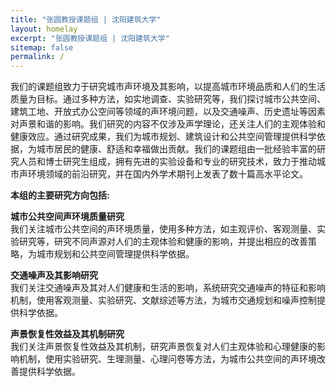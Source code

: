 ```yaml
---
title: "张圆教授课题组 | 沈阳建筑大学"
layout: homelay
excerpt: "张圆教授课题组 | 沈阳建筑大学"
sitemap: false
permalink: /
---
```


我们的课题组致力于研究城市声环境及其影响，以提高城市环境品质和人们的生活质量为目标。通过多种方法，如实地调查、实验研究等，我们探讨城市公共空间、建筑工地、开放式办公空间等领域的声环境问题，以及交通噪声、历史遗址等因素对声景和谐的影响。我们研究的内容不仅涉及声学理论，还关注人们的主观体验和健康效应。通过研究成果，我们为城市规划、建筑设计和公共空间管理提供科学依据，为城市居民的健康、舒适和幸福做出贡献。我们的课题组由一批经验丰富的研究人员和博士研究生组成，拥有先进的实验设备和专业的研究技术，致力于推动城市声环境领域的前沿研究，并在国内外学术期刊上发表了数十篇高水平论文。


**本组的主要研究方向包括:**

**城市公共空间声环境质量研究**  
我们关注城市公共空间的声环境质量，使用多种方法，如主观评价、客观测量、实验研究等，研究不同声源对人们的主观体验和健康的影响，并提出相应的改善策略，为城市规划和公共空间管理提供科学依据。

**交通噪声及其影响研究**  
我们关注交通噪声及其对人们健康和生活的影响，系统研究交通噪声的特征和影响机制，使用客观测量、实验研究、文献综述等方法，为城市交通规划和噪声控制提供科学依据。

**声景恢复性效益及其机制研究**  
我们关注声景恢复性效益及其机制，研究声景恢复对人们主观体验和心理健康的影响机制，使用实验研究、生理测量、心理问卷等方法，为城市公共空间的声环境改善提供科学依据。

<br>
